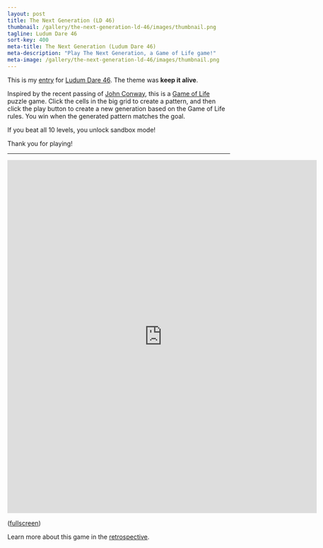 ```yaml
---
layout: post
title: The Next Generation (LD 46)
thumbnail: /gallery/the-next-generation-ld-46/images/thumbnail.png
tagline: Ludum Dare 46
sort-key: 400
meta-title: The Next Generation (Ludum Dare 46)
meta-description: "Play The Next Generation, a Game of Life game!"
meta-image: /gallery/the-next-generation-ld-46/images/thumbnail.png
---
```


This is my [entry](https://ldjam.com/events/ludum-dare/46/the-next-generation-conways-game-of-life-puzzles) for [Ludum Dare 46](https://ldjam.com/events/ludum-dare/46). The theme was **keep it alive**.

Inspired by the recent passing of [John Conway](https://en.wikipedia.org/wiki/John_Horton_Conway), this is a [Game of Life](https://en.wikipedia.org/wiki/Conway%27s_Game_of_Life) puzzle game. Click the cells in the big grid to create a pattern, and then click the play button to create a new generation based on the Game of Life rules. You win when the generated pattern matches the goal.

If you beat all 10 levels, you unlock sandbox mode!

Thank you for playing!

---

<iframe src="https://editor.p5js.org/KevinWorkman/embed/tGBooEKUu"
    width="700" height="800"
    style="border: none;">
</iframe>

([fullscreen](https://editor.p5js.org/KevinWorkman/present/tGBooEKUu))

Learn more about this game in the [retrospective](/blog/ludum-dare-46).